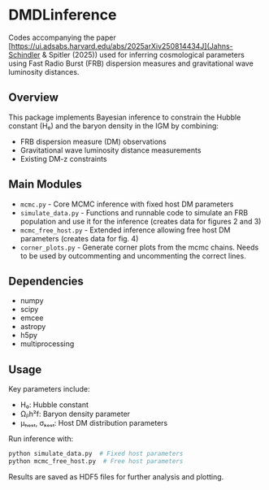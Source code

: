 # DMDLinference

Codes accompanying the paper [https://ui.adsabs.harvard.edu/abs/2025arXiv250814434J](Jahns-Schindler & Spitler (2025)) used for inferring cosmological parameters using Fast Radio Burst (FRB) dispersion measures and gravitational wave luminosity distances.

## Overview

This package implements Bayesian inference to constrain the Hubble constant (H₀) and the baryon density in the IGM by combining:
- FRB dispersion measure (DM) observations
- Gravitational wave luminosity distance measurements
- Existing DM-z constraints

## Main Modules

- `mcmc.py` - Core MCMC inference with fixed host DM parameters
- `simulate_data.py` - Functions and runnable code to simulate an FRB population and use it for the inference (creates data for figures 2 and 3)
- `mcmc_free_host.py` - Extended inference allowing free host DM parameters (creates data for fig. 4)
- `corner_plots.py` - Generate corner plots from the mcmc chains. Needs to be used by outcommenting and uncommenting the correct lines.

## Dependencies

- numpy
- scipy
- emcee
- astropy
- h5py
- multiprocessing

## Usage

Key parameters include:
- H₀: Hubble constant
- Ωᵦh²f: Baryon density parameter
- μₕₒₛₜ, σₖₒₛₜ: Host DM distribution parameters

Run inference with:
```python
python simulate_data.py  # Fixed host parameters
python mcmc_free_host.py  # Free host parameters
```

Results are saved as HDF5 files for further analysis and plotting.